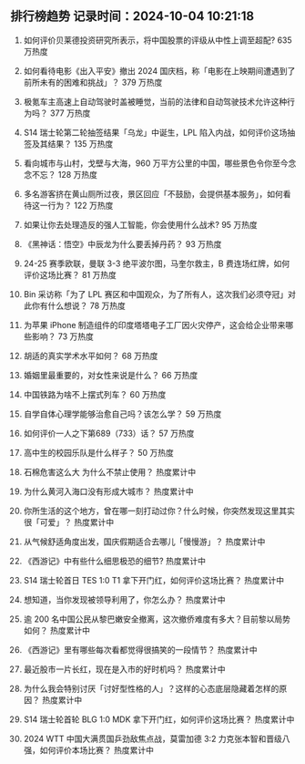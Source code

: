 
## 排行榜趋势 记录时间：2024-10-04 10:21:18
  
  1. 如何评价贝莱德投资研究所表示，将中国股票的评级从中性上调至超配? 635 万热度
    
  2. 如何看待电影《出入平安》撤出 2024 国庆档，称「电影在上映期间遭遇到了前所未有的困难和挑战」？ 379 万热度
    
  3. 极氪车主高速上自动驾驶时盖被睡觉，当前的法律和自动驾驶技术允许这种行为吗？ 377 万热度
    
  4. S14 瑞士轮第二轮抽签结果「乌龙」中诞生，LPL 陷入内战，如何评价这场抽签及其结果？ 135 万热度
    
  5. 看向城市与山村，戈壁与大海，960 万平方公里的中国，哪些景色令你至今念念不忘？ 128 万热度
    
  6. 多名游客挤在黄山厕所过夜，景区回应「不鼓励，会提供基本服务」，如何看待这一行为？ 122 万热度
    
  7. 如果让你去处理造反的强人工智能，你会使用什么战术? 95 万热度
    
  8. 《黑神话：悟空》中辰龙为什么要丢掉丹药？ 93 万热度
    
  9. 24-25 赛季欧联，曼联 3-3 绝平波尔图，马奎尔救主，B 费连场红牌，如何评价这场比赛？ 81 万热度
    
  10. Bin 采访称「为了 LPL 赛区和中国观众，为了所有人，这次我们必须夺冠」对此你有什么想说？ 78 万热度
    
  11. 为苹果 iPhone 制造组件的印度塔塔电子工厂因火灾停产，这会给企业带来哪些影响？ 73 万热度
    
  12. 胡适的真实学术水平如何？ 68 万热度
    
  13. 婚姻里最重要的，对女性来说是什么？ 66 万热度
    
  14. 中国铁路为啥不上摆式列车？ 60 万热度
    
  15. 自学自体心理学能够治愈自己吗？该怎么学？ 59 万热度
    
  16. 如何评价一人之下第689（733）话？ 57 万热度
    
  17. 高中生的校园乐队是什么样子？ 50 万热度
    
  18. 石棉危害这么大 为什么不禁止使用？ 热度累计中
    
  19. 为什么黄河入海口没有形成大城市？ 热度累计中
    
  20. 你所生活的这个地方，曾在哪一刻打动过你？什么时候，你突然发现这里其实很「可爱」？ 热度累计中
    
  21. 从气候舒适角度出发，国庆假期适合去哪儿「慢慢游」？ 热度累计中
    
  22. 《西游记》中有些什么细思极恐的细节? 热度累计中
    
  23. S14 瑞士轮首日 TES 1:0 T1 拿下开门红，如何评价这场比赛？ 热度累计中
    
  24. 想知道，当你发现被领导利用了，你怎么办？ 热度累计中
    
  25. 逾 200 名中国公民从黎巴嫩安全撤离，这次撤侨难度有多大？目前黎以局势如何？ 热度累计中
    
  26. 《西游记》里有哪些每次看都觉得很搞笑的一段情节？ 热度累计中
    
  27. 最近股市一片长红，现在是入市的好时机吗？ 热度累计中
    
  28. 为什么我会特别讨厌「讨好型性格的人」？这样的心态底层隐藏着怎样的原因？ 热度累计中
    
  29. S14 瑞士轮首轮 BLG 1:0 MDK 拿下开门红，如何评价这场比赛？ 热度累计中
    
  30. 2024 WTT 中国大满贯国乒劲敌焦点战，莫雷加德 3:2 力克张本智和晋级八强，如何评价本场比赛？ 热度累计中
    
